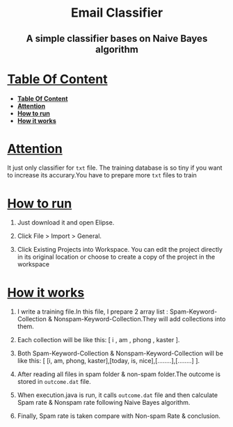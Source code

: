 <h1 align="center">Email Classifier</h1>
<h2 align="center">A simple classifier bases on Naive Bayes algorithm</h2>

# [**Table Of Content**](#table-of-content)
- [**Table Of Content**](#table-of-content)
- [**Attention**](#attention)
- [**How to run**](#how-to-run)
- [**How it works**](#how-it-works)

# [**Attention**](#attention)
It just only classifier for `txt` file.
The training database is so tiny if you want to increase its accurary.You have to prepare more `txt` files to train

# [**How to run**](#how-to-run)
1. Just download it and open Elipse.
   
2. Click File > Import > General.
   
3. Click Existing Projects into Workspace. You can edit the project directly in its original location or choose to create a copy of the project in the workspace

# [**How it works**](#how-it-works)
1. I write a training file.In this file, I prepare 2 array list : Spam-Keyword-Collection & Nonspam-Keyword-Collection.They will add collections into them.
   
2. Each collection will be like this: [ i , am , phong , kaster ].
   
3. Both Spam-Keyword-Collection & Nonspam-Keyword-Collection will be like this: [ [i, am, phong, kaster],[today, is, nice],[........],[........] ].
   
4. After reading all files in spam folder & non-spam folder.The outcome is stored in `outcome.dat` file.
   
5. When execution.java is run, it calls `outcome.dat` file and then calculate Spam rate & Nonspam rate following Naive Bayes algorithm.
   
6. Finally, Spam rate is taken compare with Non-spam Rate & conclusion.

